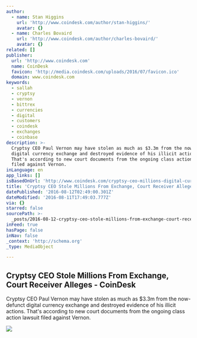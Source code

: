 ```yaml
---
author:
  - name: Stan Higgins
    url: 'http://www.coindesk.com/author/stan-higgins/'
    avatar: {}
  - name: Charles Bovaird
    url: 'http://www.coindesk.com/author/charles-bovaird/'
    avatar: {}
related: []
publisher:
  url: 'http://www.coindesk.com'
  name: CoinDesk
  favicon: 'http://media.coindesk.com/uploads/2016/07/favicon.ico'
  domain: www.coindesk.com
keywords:
  - sallah
  - cryptsy
  - vernon
  - bittrex
  - currencies
  - digital
  - customers
  - coindesk
  - exchanges
  - coinbase
description: >-
  Cryptsy CEO Paul Vernon may have stolen as much as $3.3m from the now-defunct
  digital currency exchange and destroyed evidence of his illicit actions.
  That's according to new court documents from the ongoing class action lawsuit
  filed against Vernon.
inLanguage: en
app_links: []
isBasedOnUrl: 'http://www.coindesk.com/cryptsy-ceo-millions-digital-currency-steal/'
title: 'Cryptsy CEO Stole Millions From Exchange, Court Receiver Alleges - CoinDesk'
datePublished: '2016-08-12T02:49:00.301Z'
dateModified: '2016-08-11T17:49:03.777Z'
via: {}
starred: false
sourcePath: >-
  _posts/2016-08-12-cryptsy-ceo-stole-millions-from-exchange-court-receiver-all.md
inFeed: true
hasPage: false
inNav: false
_context: 'http://schema.org'
_type: MediaObject

---
```

<article style=""><h1>Cryptsy CEO Stole Millions From Exchange, Court Receiver Alleges - CoinDesk</h1><p>Cryptsy CEO Paul Vernon may have stolen as much as $3.3m from the now-defunct digital currency exchange and destroyed evidence of his illicit actions. That's according to new court documents from the ongoing class action lawsuit filed against Vernon.</p><img src="https://media.coindesk.com/uploads/2016/08/Screen-Shot-2016-08-11-at-1.18.06-PM-1.png" /></article>